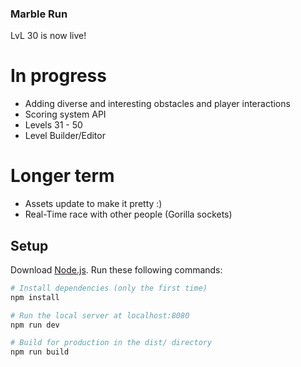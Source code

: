### Marble Run

LvL 30 is now live!

# In progress

- Adding diverse and interesting obstacles and player interactions
- Scoring system API
- Levels 31 - 50
- Level Builder/Editor

# Longer term

- Assets update to make it pretty :)
- Real-Time race with other people (Gorilla sockets)

## Setup

Download [Node.js](https://nodejs.org/en/download/).
Run these following commands:

```bash
# Install dependencies (only the first time)
npm install

# Run the local server at localhost:8080
npm run dev

# Build for production in the dist/ directory
npm run build
```
